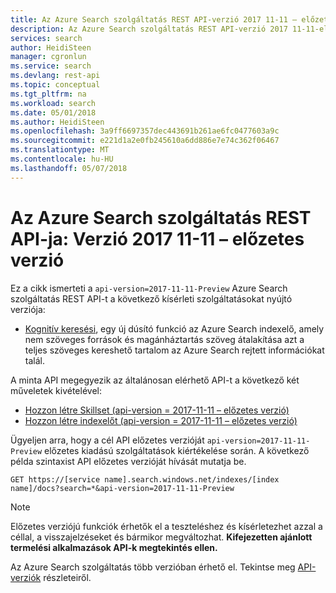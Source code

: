 ```yaml
---
title: Az Azure Search szolgáltatás REST API-verzió 2017 11-11 – előzetes verzió |} Microsoft Docs
description: Az Azure Search szolgáltatás REST API-verzió 2017 11-11-előzetes verzió például szinonimák és moreLikeThis keresések kísérleti funkciót tartalmaz.
services: search
author: HeidiSteen
manager: cgronlun
ms.service: search
ms.devlang: rest-api
ms.topic: conceptual
ms.tgt_pltfrm: na
ms.workload: search
ms.date: 05/01/2018
ms.author: HeidiSteen
ms.openlocfilehash: 3a9ff6697357dec443691b261ae6fc0477603a9c
ms.sourcegitcommit: e221d1a2e0fb245610a6dd886e7e74c362f06467
ms.translationtype: MT
ms.contentlocale: hu-HU
ms.lasthandoff: 05/07/2018
---
```

# <a name="azure-search-service-rest-api-version-2017-11-11-preview"></a>Az Azure Search szolgáltatás REST API-ja: Verzió 2017 11-11 – előzetes verzió
Ez a cikk ismerteti a `api-version=2017-11-11-Preview` Azure Search szolgáltatás REST API-t a következő kísérleti szolgáltatásokat nyújtó verziója:

+ [Kognitív keresési](cognitive-search-concept-intro.md), egy új dúsító funkció az Azure Search indexelő, amely nem szöveges források és magánháztartás szöveg átalakítása azt a teljes szöveges kereshető tartalom az Azure Search rejtett információkat talál.

A minta API megegyezik az általánosan elérhető API-t a következő két műveletek kivételével:

+ [Hozzon létre Skillset (api-version = 2017-11-11 – előzetes verzió)](ref-create-skillset.md)
+ [Hozzon létre indexelőt (api-version = 2017-11-11 – előzetes verzió)](ref-create-indexer.md)

Ügyeljen arra, hogy a cél API előzetes verzióját `api-version=2017-11-11-Preview` előzetes kiadású szolgáltatások kiértékelése során. A következő példa szintaxist API előzetes verzióját hívását mutatja be.

    GET https://[service name].search.windows.net/indexes/[index name]/docs?search=*&api-version=2017-11-11-Preview

> [!NOTE]
> Előzetes verziójú funkciók érhetők el a teszteléshez és kísérletezhet azzal a céllal, a visszajelzéseket és bármikor megváltozhat. **Kifejezetten ajánlott termelési alkalmazások API-k megtekintés ellen.**

Az Azure Search szolgáltatás több verzióban érhető el. Tekintse meg [API-verziók](search-api-versions.md) részleteiről.
